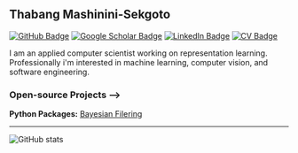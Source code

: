 ## Thabang Mashinini-Sekgoto

[![GitHub Badge](https://img.shields.io/github/followers/leparalamapara?style=social)](https://github.com/leparalamapara?tab=followers)
[![Google Scholar Badge](https://img.shields.io/badge/Google-Scholar-lightgrey)](https://scholar.google.com/citations?hl=en&authuser=1&user=aLjffFkAAAAJ)
[![LinkedIn Badge](https://img.shields.io/badge/My-LinkedIn-blue)](https://www.linkedin.com/in/thabang-mashinini-0081b5b6)
[![CV Badge](https://img.shields.io/badge/My-CV-critical)](https://leparalamapara.github.io/Personal/static/media/thabang_resume.8f477742.pdf)


I am an applied computer scientist working on representation learning. Professionally i'm interested in machine learning, computer vision, and software engineering.
### Open-source Projects -->
**Python Packages:** [Bayesian Filering](https://github.com/leparalamapara/tfilters) 


---

![GitHub stats](https://github-readme-stats.vercel.app/api?username=leparalamapara&hide=contribs,prs)
